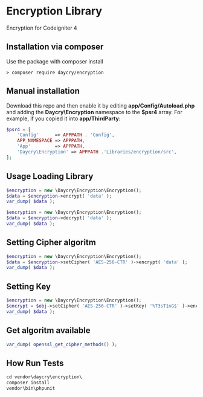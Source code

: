 # Encryption Library

Encryption for Codeigniter 4

## Installation via composer

Use the package with composer install

	> composer require daycry/encryption

## Manual installation

Download this repo and then enable it by editing **app/Config/Autoload.php** and adding the **Daycry\Encryption**
namespace to the **$psr4** array. For example, if you copied it into **app/ThirdParty**:

```php
$psr4 = [
    'Config'      => APPPATH . 'Config',
    APP_NAMESPACE => APPPATH,
    'App'         => APPPATH,
    'Daycry\Encryption' => APPPATH .'Libraries/encryption/src',
];
```


## Usage Loading Library

```php
$encryption = new \Daycry\Encryption\Encryption();
$data = $encryption->encrypt( 'data' );
var_dump( $data );

$encryption = new \Daycry\Encryption\Encryption();
$data = $encryption->decrypt( 'data' );
var_dump( $data );

```

## Setting Cipher algoritm

```php
$encryption = new \Daycry\Encryption\Encryption();
$data = $encryption->setCipher( 'AES-256-CTR' )->encrypt( 'data' );
var_dump( $data );

```

## Setting Key

```php
$encryption = new \Daycry\Encryption\Encryption();
$encrypt = $obj->setCipher( 'AES-256-CTR' )->setKey( '%T3sT1nG$' )->encrypt( 'data', true );
var_dump( $data );

```

## Get algoritm available

```php
var_dump( openssl_get_cipher_methods() );

```

## How Run Tests

```php
cd vendor\daycry\encryption\
composer install
vendor\bin\phpunit

```
